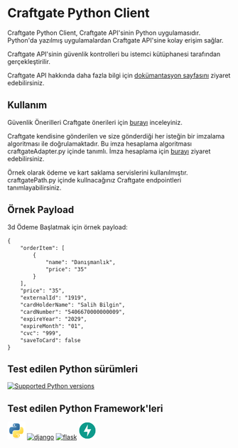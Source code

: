 # Craftgate Python Client

Craftgate Python Client, Craftgate API'sinin Python uygulamasıdır.
Python'da yazılmış uygulamalardan Craftgate API'sine kolay erişim sağlar.

Craftgate API'sinin güvenlik kontrolleri bu istemci kütüphanesi tarafından gerçekleştirilir.

Craftgate API hakkında daha fazla bilgi için [dokümantasyon sayfasını](https://developer.craftgate.io) ziyaret edebilirsiniz.

## Kullanım

Güvenlik Önerilleri Craftgate önerileri için [burayı](https://developer.craftgate.io/security-recommendations) inceleyiniz.

Craftgate kendisine gönderilen ve size gönderdiği her isteğin bir imzalama algoritması ile doğrulamaktadır. Bu imza hesaplama
algoritması craftgateAdapter.py içinde tanımlı. İmza hesaplama için [burayı](https://developer.craftgate.io/api/#i%CC%87mza-hesaplama-) ziyaret edebilirsiniz.

Örnek olarak ödeme ve kart saklama servislerini kullanılmıştır.
craftgatePath.py içinde kullnacağınız Craftgate endpointleri tanımlayabilirsiniz. 

## Örnek Payload

3d Ödeme Başlatmak için örnek payload:
```
{
    "orderItem": [
        {
            "name": "Danışmanlık",
            "price": "35"
        }
    ],
    "price": "35",
    "externalId": "1919",
    "cardHolderName": "Salih Bilgin",
    "cardNumber": "5406670000000009",
    "expireYear": "2029",
    "expireMonth": "01",
    "cvc": "999",
    "saveToCard": false
}
```

## Test edilen Python sürümleri
<a href="https://www.python.org" rel="nofollow"><img src="https://camo.githubusercontent.com/1bc5ac25e9f8e6bcaabf1014bdfe7c1c654d04d3df3a48aada1118bd2b317fd2/68747470733a2f2f696d672e736869656c64732e696f2f707970692f707976657273696f6e732f666173746170692e7376673f636f6c6f723d253233333444303538" alt="Supported Python versions" data-canonical-src="https://img.shields.io/pypi/pyversions/fastapi.svg?color=%2334D058" style="max-width: 100%;">
</a>

## Test edilen Python Framework'leri
<p> 
 <a href="https://www.python.org" target="_blank" rel="noreferrer"> <img src="https://raw.githubusercontent.com/devicons/devicon/master/icons/python/python-original.svg" alt="python" width="40" height="40"/></a>
<a href="https://www.djangoproject.com/" target="_blank" rel="noreferrer"> <img src="https://cdn.worldvectorlogo.com/logos/django.svg" alt="django" width="40" height="40"/></a> 
<a href="https://flask.palletsprojects.com/" target="_blank" rel="noreferrer"> <img src="https://www.vectorlogo.zone/logos/pocoo_flask/pocoo_flask-icon.svg" alt="flask" width="40" height="40"/></a> 
<a href="https://fastapi.tiangolo.com" target="_blank" rel="noreferrer"> <img src="https://raw.githubusercontent.com/github/explore/5deae0f0b95cec79f799c152535ca275e64595bb/topics/fastapi/fastapi.png" alt="fastapi" width="40" height="40"/></a>
</p>
